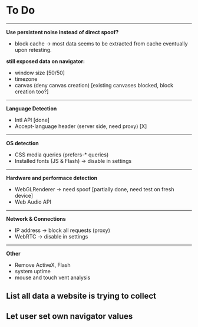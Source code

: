 # To Do

****

**Use persistent noise instead of direct spoof?**

- block cache -> most data seems to be extracted from cache eventually upon retesting.

**still exposed data on navigator:**

- window size [50/50]
- timezone 
- canvas (deny canvas creation) [existing canvases blocked, block creation too?]

****

**Language Detection**

- Intl API [done]
- Accept-language header (server side, need proxy) [X]

****

**OS detection**

- CSS media queries (prefers-* queries) 
- Installed fonts (JS & Flash) -> disable in settings


****

**Hardware and performace detection**

- WebGLRenderer -> need spoof [partially done, need test on fresh device] 
- Web Audio API  



****

**Network & Connections**

- IP address -> block all requests (proxy)
- WebRTC -> disable in settings


****

**Other**

- Remove ActiveX, Flash
- system uptime
- mouse and touch vent analysis 


## List all data a website is trying to collect

## Let user set own navigator values

